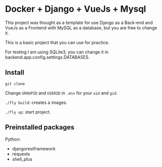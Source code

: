 # Docker + Django + VueJs + Mysql

This project was thought as a template for use Django as a Back-end and VueJs as a Frontend with MySQL as a database,
but you are free to change it.

This is a basic project that you can use for practice.

For testing I am using SQLite3, you can change it in backend.app.config.settings.DATABASES.

## Install

`git clone `

Change `GROUPID` and `USERID` in `.env` for your `uid` and `gid`.

`./fly build`: creates a images.

`./fly up`: start project.

## Preinstalled packages

Python:

- djangorestframework
- requests
- shell_plus